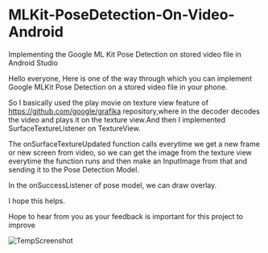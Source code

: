 # MLKit-PoseDetection-On-Video-Android
Implementing the Google ML Kit Pose Detection on stored video file in Android Studio

Hello everyone, Here is one of the way through which you can implement Google MLKit Pose Detection on a stored video file in your phone.

So I basically used  the play movie on texture view feature of https://github.com/google/grafika repository,where in the decoder decodes the video and plays it on the texture view.And then I implemented SurfaceTextureListener on TextureView.

The onSurfaceTextureUpdated function calls everytime we get a new frame or new screen from video, so we can get the image from the texture view everytime the function runs and then make an InputImage from that and sending it to the Pose Detection Model.

In the onSuccessListener of pose model, we can draw overlay.

I hope this helps.

Hope to hear from you as your feedback is important for this project to improve

![TempScreenshot](https://github.com/user-attachments/assets/011c9ada-236a-4670-8621-d00cb91fbfcb)
